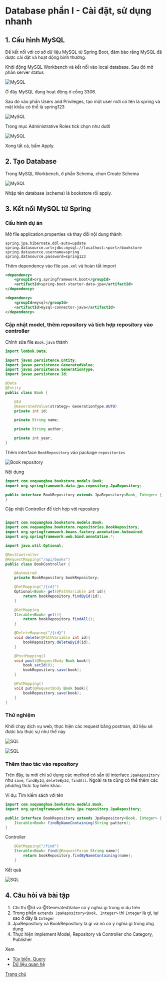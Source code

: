 # Database phần I - Cài đặt, sử dụng nhanh

## 1. Cấu hình MySQL

Để kết nối với cơ sở dữ liệu MySQL từ Spring Boot, đảm bảo rằng MySQL đã được cài đặt và hoạt động bình thường.

Khởi động MySQL Workbench và kết nối vào local database. Sau đó mở phần server status

![MySQL](Images/sql-1.png)

Ở đây MySQL đang hoạt động ở cổng 3306.

Sau đó vào phần Users and Privileges, tạo một user mới có tên là spring và mật khẩu có thể là spring123

![MySQL](Images/sql-2.png)

Trong mục Administrative Roles tick chọn như dưới

![MySQL](Images/sql-3.png)

Xong tất cả, bấm Apply.

## 2. Tạo Database

Trong MySQL Workbench, ở phần Schema, chọn Create Schema

![MySQL](Images/sql-4.png)

Nhập tên database (schema) là bookstore rồi apply.

## 3. Kết nối MySQL từ Spring

### Cấu hình dự án

Mở file application.properties và thay đổi nội dung thành

```property
spring.jpa.hibernate.ddl-auto=update
spring.datasource.url=jdbc:mysql://localhost:<port>/bookstore
spring.datasource.username=spring
spring.datasource.password=spring123
```

Thêm dependency vào file `pom.xml` và hoàn tất import

```xml
<dependency>
	<groupId>org.springframework.boot</groupId>
	<artifactId>spring-boot-starter-data-jpa</artifactId>
</dependency>

<dependency>
	<groupId>mysql</groupId>
	<artifactId>mysql-connector-java</artifactId>
</dependency>
```
### Cập nhật model, thêm repository và tích hợp repository vào controller

Chỉnh sửa file `Book.java` thành

```java
import lombok.Data;

import javax.persistence.Entity;
import javax.persistence.GeneratedValue;
import javax.persistence.GenerationType;
import javax.persistence.Id;

@Data
@Entity
public class Book {

    @Id
    @GeneratedValue(strategy= GenerationType.AUTO)
    private int id;

    private String name;

    private String author;

    private int year;
}
```

Thêm interface `BookRepository` vào package `repositories`

![Book repository](Images/sql-6.png)

Nội dung

```java
import com.voquanghoa.bookstore.models.Book;
import org.springframework.data.jpa.repository.JpaRepository;

public interface BookRepository extends JpaRepository<Book, Integer> {
}
```

Cập nhật Controller để tích hợp với repository 

```java

import com.voquanghoa.bookstore.models.Book;
import com.voquanghoa.bookstore.repositories.BookRepository;
import org.springframework.beans.factory.annotation.Autowired;
import org.springframework.web.bind.annotation.*;

import java.util.Optional;

@RestController
@RequestMapping("/api/books")
public class BookController {

    @Autowired
    private BookRepository bookRepository;

    @GetMapping("/{id}")
    Optional<Book> get(@PathVariable int id){
        return bookRepository.findById(id);
    }

    @GetMapping
    Iterable<Book> get(){
        return bookRepository.findAll();
    }

    @DeleteMapping("/{id}")
    void delete(@PathVariable int id){
        bookRepository.deleteById(id);
    }

    @PostMapping()
    void post(@RequestBody Book book){
        book.setId(0);
        bookRepository.save(book);
    }

    @PutMapping()
    void put(@RequestBody Book book){
        bookRepository.save(book);
    }
}
```

### Thử nghiệm

Khởi chạy dịch vụ web, thực hiện các request bằng postman, dữ liệu sẽ được lưu thực sự như thế này

![SQL](Images/sql-7.png)

![SQL](Images/sql-8.png)

### Thêm thao tác vào repository

Trên đây, ta mới chỉ sử dụng các method có sẵn từ interface `JpaRepository` như `save`, `findById`, `deleteById`, `findAll`. Ngoài ra ta cũng có thể thêm các phương thức tùy biến khác:

Ví dụ: Tìm kiếm sách với tên

```java
import com.voquanghoa.bookstore.models.Book;
import org.springframework.data.jpa.repository.JpaRepository;

public interface BookRepository extends JpaRepository<Book, Integer> {
    Iterable<Book> findByNameContaining(String pattern);
}

```

Controller

```java
    @GetMapping("/find")
    Iterable<Book> find(@RequestParam String name){
        return bookRepository.findByNameContaining(name);
    }
```

Kết quả

![SQL](Images/sql-9.png)

## 4. Câu hỏi và bài tập

1. Chỉ thị @Id và @GeneratedValue có ý nghĩa gì trong ví dụ trên
2. Trong phần `extends JpaRepository<Book, Integer>` thì `Integer` là gì, tại sao ở đây là `Integer`
3. JpaRepository và BookRepository là gì và nó có ý nghĩa gì trong ứng dụng
4. Thực hiện implement Model, Repository và Controller cho Category, Publisher

Xem 

- [Tùy biến, Query](Database-2.md)
- [Dữ liệu quan hệ](Database-3.md)

[Trang chủ](https://voquanghoa.github.io/Spring-Tutorial/)
